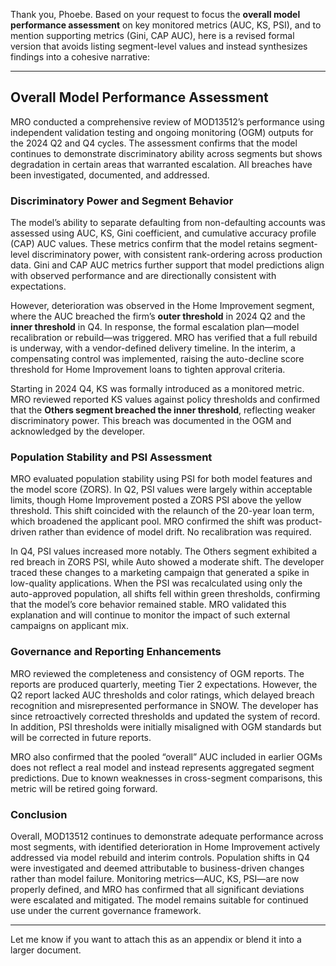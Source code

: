 Thank you, Phoebe. Based on your request to focus the **overall model performance assessment** on key monitored metrics (AUC, KS, PSI), and to mention supporting metrics (Gini, CAP AUC), here is a revised formal version that avoids listing segment-level values and instead synthesizes findings into a cohesive narrative:

---

## Overall Model Performance Assessment

MRO conducted a comprehensive review of MOD13512’s performance using independent validation testing and ongoing monitoring (OGM) outputs for the 2024 Q2 and Q4 cycles. The assessment confirms that the model continues to demonstrate discriminatory ability across segments but shows degradation in certain areas that warranted escalation. All breaches have been investigated, documented, and addressed.

### Discriminatory Power and Segment Behavior

The model’s ability to separate defaulting from non-defaulting accounts was assessed using AUC, KS, Gini coefficient, and cumulative accuracy profile (CAP) AUC values. These metrics confirm that the model retains segment-level discriminatory power, with consistent rank-ordering across production data. Gini and CAP AUC metrics further support that model predictions align with observed performance and are directionally consistent with expectations.

However, deterioration was observed in the Home Improvement segment, where the AUC breached the firm’s **outer threshold** in 2024 Q2 and the **inner threshold** in Q4. In response, the formal escalation plan—model recalibration or rebuild—was triggered. MRO has verified that a full rebuild is underway, with a vendor-defined delivery timeline. In the interim, a compensating control was implemented, raising the auto-decline score threshold for Home Improvement loans to tighten approval criteria.

Starting in 2024 Q4, KS was formally introduced as a monitored metric. MRO reviewed reported KS values against policy thresholds and confirmed that the **Others segment breached the inner threshold**, reflecting weaker discriminatory power. This breach was documented in the OGM and acknowledged by the developer.

### Population Stability and PSI Assessment

MRO evaluated population stability using PSI for both model features and the model score (ZORS). In Q2, PSI values were largely within acceptable limits, though Home Improvement posted a ZORS PSI above the yellow threshold. This shift coincided with the relaunch of the 20-year loan term, which broadened the applicant pool. MRO confirmed the shift was product-driven rather than evidence of model drift. No recalibration was required.

In Q4, PSI values increased more notably. The Others segment exhibited a red breach in ZORS PSI, while Auto showed a moderate shift. The developer traced these changes to a marketing campaign that generated a spike in low-quality applications. When the PSI was recalculated using only the auto-approved population, all shifts fell within green thresholds, confirming that the model’s core behavior remained stable. MRO validated this explanation and will continue to monitor the impact of such external campaigns on applicant mix.

### Governance and Reporting Enhancements

MRO reviewed the completeness and consistency of OGM reports. The reports are produced quarterly, meeting Tier 2 expectations. However, the Q2 report lacked AUC thresholds and color ratings, which delayed breach recognition and misrepresented performance in SNOW. The developer has since retroactively corrected thresholds and updated the system of record. In addition, PSI thresholds were initially misaligned with OGM standards but will be corrected in future reports.

MRO also confirmed that the pooled “overall” AUC included in earlier OGMs does not reflect a real model and instead represents aggregated segment predictions. Due to known weaknesses in cross-segment comparisons, this metric will be retired going forward.

### Conclusion

Overall, MOD13512 continues to demonstrate adequate performance across most segments, with identified deterioration in Home Improvement actively addressed via model rebuild and interim controls. Population shifts in Q4 were investigated and deemed attributable to business-driven changes rather than model failure. Monitoring metrics—AUC, KS, PSI—are now properly defined, and MRO has confirmed that all significant deviations were escalated and mitigated. The model remains suitable for continued use under the current governance framework.

---

Let me know if you want to attach this as an appendix or blend it into a larger document.
